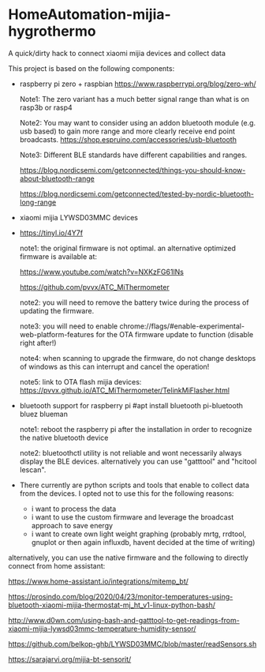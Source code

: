 # HomeAutomation-mijia-hygrothermo
A quick/dirty hack to connect xiaomi mijia devices and collect data

This project is based on the following components:
- raspberry pi zero + raspbian
  https://www.raspberrypi.org/blog/zero-wh/
  
  Note1: The zero variant has a much better signal range than what is on rasp3b or rasp4
  
  Note2: You may want to consider using an addon bluetooth module (e.g. usb based) to gain more range and more clearly receive end point broadcasts.
  https://shop.espruino.com/accessories/usb-bluetooth
  
  Note3: Different BLE standards have different capabilities and ranges. 
  
  https://blog.nordicsemi.com/getconnected/things-you-should-know-about-bluetooth-range
  
  https://blog.nordicsemi.com/getconnected/tested-by-nordic-bluetooth-long-range
  
- xiaomi mijia LYWSD03MMC devices
- 
  https://tinyl.io/4Y7f

  note1: the original firmware is not optimal. an alternative optimized firmware is available at:
  
  https://www.youtube.com/watch?v=NXKzFG61lNs
  
  https://github.com/pvvx/ATC_MiThermometer
  
  note2: you will need to remove the battery twice during the process of updating the firmware. 
  
  note3: you will need to enable chrome://flags/#enable-experimental-web-platform-features for the OTA firmware update to function (disable right after!)
  
  note4: when scanning to upgrade the firmware, do not change desktops of windows as this can interrupt and cancel the operation!
  
  note5: link to OTA flash mijia devices: https://pvvx.github.io/ATC_MiThermometer/TelinkMiFlasher.html
  
  
- bluetooth support for raspberry pi
  #apt install bluetooth pi-bluetooth bluez blueman  
  
  note1: reboot the raspberry pi after the installation in order to recognize the native bluetooth device
  
  note2: bluetoothctl utility is not reliable and wont necessarily always display the BLE devices. alternatively you can use "gatttool" and "hcitool lescan".

- There currently are python scripts and tools that enable to collect data from the devices. I opted not to use this for the following reasons:
  - i want to process the data 
  - i want to use the custom firmware and leverage the broadcast approach to save energy
  - i want to create own light weight graphing (probably mrtg, rrdtool, gnuplot or then again influxdb, havent decided at the time of writing)

alternatively, you can use the native firmware and the following to directly connect from home assistant: 

https://www.home-assistant.io/integrations/mitemp_bt/ 

https://prosindo.com/blog/2020/04/23/monitor-temperatures-using-bluetooth-xiaomi-mijia-thermostat-mj_ht_v1-linux-python-bash/

http://www.d0wn.com/using-bash-and-gatttool-to-get-readings-from-xiaomi-mijia-lywsd03mmc-temperature-humidity-sensor/

https://github.com/belkop-ghb/LYWSD03MMC/blob/master/readSensors.sh

https://sarajarvi.org/mijia-bt-sensorit/



